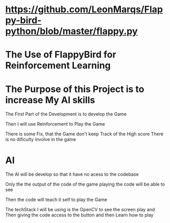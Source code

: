 # https://github.com/LeonMarqs/Flappy-bird-python/blob/master/flappy.py


# The Use of FlappyBird for Reinforcement Learning 

# The Purpose of this Project is to increase My AI skills 


The First Part of the Development is to develop the Game 

Then I will use Reinforcement to Play the Game 


There is some Fix, that the Game don't keep Track of the High score 
There is no dificulty involve in the game 



# AI 


The AI will be develop so that it have no acess to the codebase 

Only the the output of the code of the game playing the code will be able to see 

Then the code will teach it self to play the Game

The techStack I will be using is the OpenCV to see the screen play and
Then giving the code access to the button and then Learn how to play



